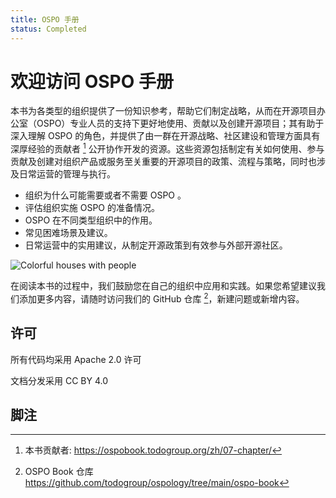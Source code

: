 ```yaml
---
title: OSPO 手册
status: Completed
---
```


# 欢迎访问 OSPO 手册

本书为各类型的组织提供了一份知识参考，帮助它们制定战略，从而在开源项目办公室（OSPO）专业人员的支持下更好地使用、贡献以及创建开源项目；其有助于深入理解 OSPO 的角色，并提供了由一群在开源战略、社区建设和管理方面具有深厚经验的贡献者 [^1] 公开协作开发的资源。这些资源包括制定有关如何使用、参与贡献及创建对组织产品或服务至关重要的开源项目的政策、流程与策略，同时也涉及日常运营的管理与执行。

* 组织为什么可能需要或者不需要 OSPO 。
* 评估组织实施 OSPO 的准备情况。
* OSPO 在不同类型组织中的作用。
* 常见困难场景及建议。
* 日常运营中的实用建议，从制定开源政策到有效参与外部开源社区。

<p><img class="mt-3 mb-3" src="/images/homepage/colorful-houses.jpg" alt="Colorful houses with people"></p>

在阅读本书的过程中，我们鼓励您在自己的组织中应用和实践。如果您希望建议我们添加更多内容，请随时访问我们的 GitHub 仓库 [^2]，新建问题或新增内容。

## 许可

所有代码均采用 Apache 2.0 许可

文档分发采用 CC BY 4.0

## 脚注

[^1]: 本书贡献者: https://ospobook.todogroup.org/zh/07-chapter/

[^2]: OSPO Book 仓库 https://github.com/todogroup/ospology/tree/main/ospo-book
